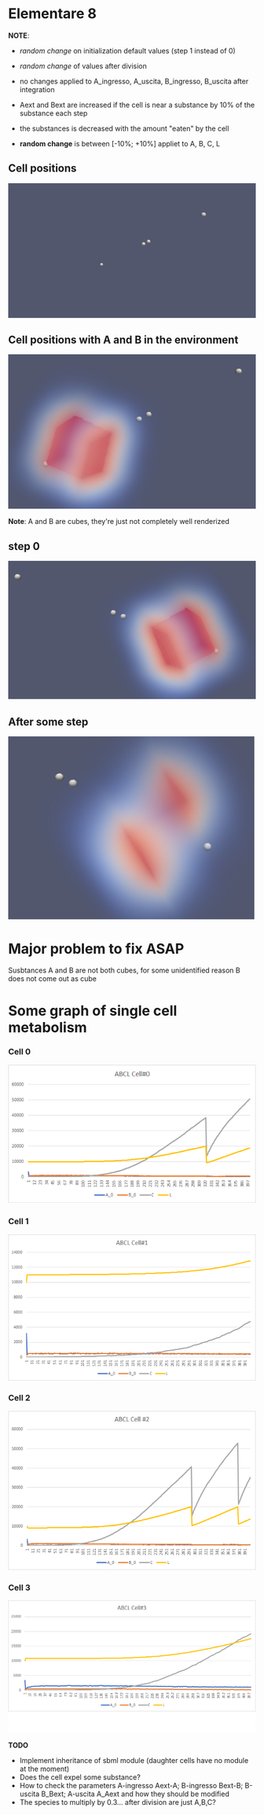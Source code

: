 # Elementare 8

__NOTE__: 

* _random change_ on initialization default values (step 1 instead of 0)
* _random change_ of values after division
* no changes applied to A_ingresso, A_uscita, B_ingresso, B_uscita after integration
* Aext and Bext are increased if the cell is near a substance by 10% of the substance each step
* the substances is decreased with the amount "eaten" by the cell

* __random change__ is between [-10%; +10%] appliet to A, B, C, L

## Cell positions
![cell_position](positions.png)

## Cell positions with A and B in the environment
![environment](cell_and_substances.png)

__Note__: A and B are cubes, they're just not completely well renderized

## step 0
![step0](step0.png)

## After some step
![some_step](some_step.png)

# Major problem to fix ASAP
Susbtances A and B are not both cubes, for some unidentified reason B does not come out as cube

# Some graph of single cell metabolism

### Cell 0
![cell0](Cell0.png)

### Cell 1
![cell0](Cell1.png)

### Cell 2
![cell0](Cell2.png)

### Cell 3
![cell0](Cell3.png)


__TODO__  
* Implement inheritance of sbml module (daughter cells have no module at the moment)
* Does the cell expel some substance?
* How to check the parameters A-ingresso Aext-A; B-ingresso Bext-B; B-uscita B_Bext; A-uscita A_Aext 
  and how they should be modified
* The species to multiply by 0.3... after division are just A,B,C?
